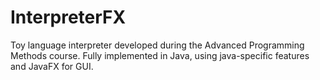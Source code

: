 # InterpreterFX

Toy language interpreter developed during the Advanced Programming Methods course.
Fully implemented in Java, using java-specific features and JavaFX for GUI.
